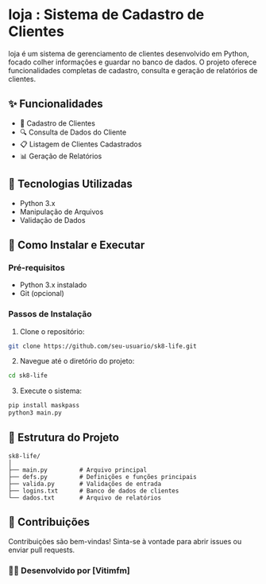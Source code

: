 # loja : Sistema de Cadastro de Clientes

loja é um sistema de gerenciamento de clientes desenvolvido em Python, focado colher informações e guardar no banco de dados. O projeto oferece funcionalidades completas de cadastro, consulta e geração de relatórios de clientes.

## ✨ Funcionalidades

- 👤 Cadastro de Clientes
- 🔍 Consulta de Dados do Cliente
- 📋 Listagem de Clientes Cadastrados
- 📊 Geração de Relatórios

## 🚀 Tecnologias Utilizadas

- Python 3.x
- Manipulação de Arquivos
- Validação de Dados

## 🔧 Como Instalar e Executar

### Pré-requisitos
- Python 3.x instalado
- Git (opcional)

### Passos de Instalação

1. Clone o repositório:
```bash
git clone https://github.com/seu-usuario/sk8-life.git
```

2. Navegue até o diretório do projeto:
```bash
cd sk8-life
```

3. Execute o sistema:
```bash
pip install maskpass
python3 main.py
```

## 📂 Estrutura do Projeto

```
sk8-life/
│
├── main.py         # Arquivo principal
├── defs.py         # Definições e funções principais
├── valida.py       # Validações de entrada
├── logins.txt      # Banco de dados de clientes
└── dados.txt       # Arquivo de relatórios
```

## 🤝 Contribuições

Contribuições são bem-vindas! Sinta-se à vontade para abrir issues ou enviar pull requests.



### 👨‍💻 Desenvolvido por [Vitimfm]
